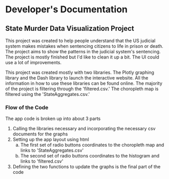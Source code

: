 <h1> Developer's Documentation</h1>

<h2>State Murder Data Visualization Project</h2>

This project was created to help people understand that the US judicial system makes mistakes when sentencing
citizens to life in prison or death. The project aims to show the patterns in the judicial system's sentencing. The project is mostly
finished but I'd like to clean it up a bit. The UI could use a lot of improvements. 

This project was created mostly with two libraries. The Plotly graphing library and the Dash library to launch the interactive
website. All the information in how to use these libraries can be found online. 
The majority of the project is filtering through the 'filtered.csv.' The choropleth map is filtered using the 'StateAggregates.csv.'

<h3>Flow of the Code </h3>
The app code is broken up into about 3 parts <p>
<ol>	
<li> Calling the libraries necessary and incorporating the necessary csv documents for the graphs
<li> Setting up the app layout using html
			<ol type='a'> <li>The first set of radio buttons coordinates to the choropleth map and links to 'StateAggregates.csv'
	 		<li> The second set of radio buttons coordinates to the histogram and links to 'filtered.csv'</ol>
<li>Defining the two functions to update the graphs is the final part of the code
</ol>
